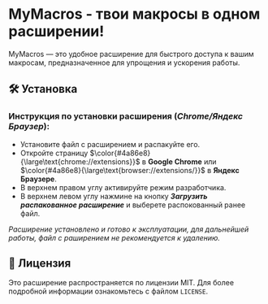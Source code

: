 # MyMacros - твои макросы в одном расширении!

MyMacros — это удобное расширение для быстрого доступа к вашим макросам, предназначенное для упрощения и ускорения работы.

## 🛠️ Установка

### Инструкция по установки расширения (*Chrome/Яндекс Браузер*):
+ Установите файл с расширением и распакуйте его.
+ Откройте страницу $\color{#4a86e8}{\large\text{chrome://extensions}}$ в **Google Chrome** или $\color{#4a86e8}{\large\text{browser://extensions/}}$ в **Яндекс Браузере**.
+ В верхнем правом углу активируйте режим разработчика.
+ В верхнем левом углу нажмине на кнопку ***Загрузить распакованное расширение*** и выберете распокованный ранее файл.

*Расширение установлено и готово к эксплуатации, для дальнейшей работы, файл с раширением не рекомендуется к удалению.*

## 📝 Лицензия

Это расширение распространяется по лицензии MIT. Для более подробной информации ознакомьтесь с файлом `LICENSE`.
